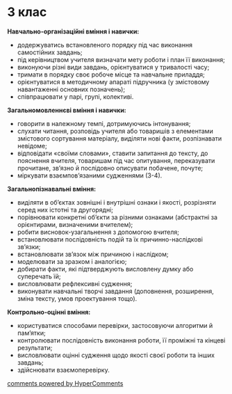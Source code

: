 <div id="hypercomments_widget" class="js-hypercomments-widget invisible"></div>

# 3 клас

**Навчально-організаційні вміння і навички:**
* додержуватись встановленого порядку під час виконання самостійних завдань;
* під керівництвом учителя визначати мету роботи і план її виконання;
* виконуючи різні види завдань, орієнтуватися у тривалості часу;
* тримати в порядку своє робоче місце та навчальне приладдя;
* орієнтуватися в методичному апараті підручника (у змістовому навантаженні основних позначень);
* співпрацювати у парі, групі, колективі.

**Загальномовленнєві вміння і навички:**
* говорити в належному темпі, дотримуючись інтонування;
* слухати читання, розповідь учителя або товаришів з елементами змістового сортування матеріалу, виділяти нові факти, розпізнавати невідоме;
* відповідати «своїми словами», ставити запитання до тексту, до пояснення вчителя, товаришам під час опитування, переказувати прочитане, зв’язно й послідовно описувати побачене, почуте;
* міркувати взаємпов’язаними судженнями (3-4).

**Загальнопізнавальні вміння:**
* виділяти в об’єктах зовнішні і внутрішні ознаки і якості, розрізняти серед них істотні та другорядні;
* порівнювати конкретні об’єкти за різними ознаками (абстрактні за орієнтирами, визначеними вчителем);
* робити висновок-узагальнення з допомогою вчителя;
* встановлювати послідовність подій та їх причинно-наслідкові зв’язки;
* встановлювати зв’язок між причиною і наслідком;
* моделювати за зразком і аналогією;
* добирати факти, які підтверджують висловлену думку або суперечать їй;
* висловлювати рефлексивні судження;
* виконувати навчальні творчі завдання (доповнення, розширення, зміна тексту, умов проектування тощо).

**Контрольно-оцінні вміння:**
* користуватися способами перевірки, застосовуючи алгоритми й пам’ятки;
* контролювати послідовність виконання роботи, її проміжні та кінцеві результати;
* висловлювати оцінні судження щодо якості своєї роботи та інших завдань;
* здійснювати взаємоперевірку.


<div class="js-hypercomments-container">
<a href="http://hypercomments.com" class="hc-link" title="comments widget">comments powered by HyperComments</a>
</div>